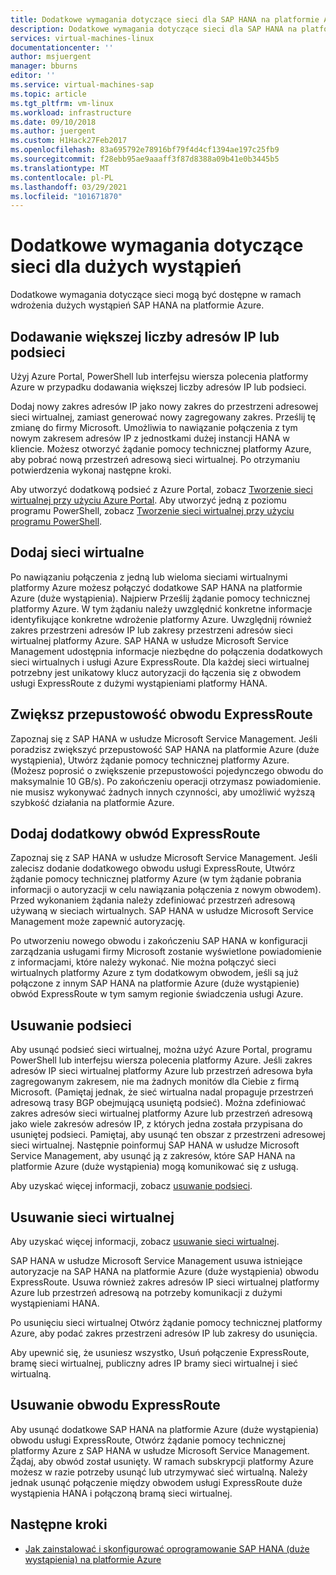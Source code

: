 ```yaml
---
title: Dodatkowe wymagania dotyczące sieci dla SAP HANA na platformie Azure (duże wystąpienia) | Microsoft Docs
description: Dodatkowe wymagania dotyczące sieci dla SAP HANA na platformie Azure (duże wystąpienia).
services: virtual-machines-linux
documentationcenter: ''
author: msjuergent
manager: bburns
editor: ''
ms.service: virtual-machines-sap
ms.topic: article
ms.tgt_pltfrm: vm-linux
ms.workload: infrastructure
ms.date: 09/10/2018
ms.author: juergent
ms.custom: H1Hack27Feb2017
ms.openlocfilehash: 83a695792e78916bf79f4d4cf1394ae197c25fb9
ms.sourcegitcommit: f28ebb95ae9aaaff3f87d8388a09b41e0b3445b5
ms.translationtype: MT
ms.contentlocale: pl-PL
ms.lasthandoff: 03/29/2021
ms.locfileid: "101671870"
---
```

# <a name="additional-network-requirements-for-large-instances"></a>Dodatkowe wymagania dotyczące sieci dla dużych wystąpień

Dodatkowe wymagania dotyczące sieci mogą być dostępne w ramach wdrożenia dużych wystąpień SAP HANA na platformie Azure.

## <a name="add-more-ip-addresses-or-subnets"></a>Dodawanie większej liczby adresów IP lub podsieci

Użyj Azure Portal, PowerShell lub interfejsu wiersza polecenia platformy Azure w przypadku dodawania większej liczby adresów IP lub podsieci.

Dodaj nowy zakres adresów IP jako nowy zakres do przestrzeni adresowej sieci wirtualnej, zamiast generować nowy zagregowany zakres. Prześlij tę zmianę do firmy Microsoft. Umożliwia to nawiązanie połączenia z tym nowym zakresem adresów IP z jednostkami dużej instancji HANA w kliencie. Możesz otworzyć żądanie pomocy technicznej platformy Azure, aby pobrać nową przestrzeń adresową sieci wirtualnej. Po otrzymaniu potwierdzenia wykonaj następne kroki.

Aby utworzyć dodatkową podsieć z Azure Portal, zobacz [Tworzenie sieci wirtualnej przy użyciu Azure Portal](../../../virtual-network/manage-virtual-network.md#create-a-virtual-network). Aby utworzyć jedną z poziomu programu PowerShell, zobacz [Tworzenie sieci wirtualnej przy użyciu programu PowerShell](../../../virtual-network/manage-virtual-network.md#create-a-virtual-network).

## <a name="add-virtual-networks"></a>Dodaj sieci wirtualne

Po nawiązaniu połączenia z jedną lub wieloma sieciami wirtualnymi platformy Azure możesz połączyć dodatkowe SAP HANA na platformie Azure (duże wystąpienia). Najpierw Prześlij żądanie pomocy technicznej platformy Azure. W tym żądaniu należy uwzględnić konkretne informacje identyfikujące konkretne wdrożenie platformy Azure. Uwzględnij również zakres przestrzeni adresów IP lub zakresy przestrzeni adresów sieci wirtualnej platformy Azure. SAP HANA w usłudze Microsoft Service Management udostępnia informacje niezbędne do połączenia dodatkowych sieci wirtualnych i usługi Azure ExpressRoute. Dla każdej sieci wirtualnej potrzebny jest unikatowy klucz autoryzacji do łączenia się z obwodem usługi ExpressRoute z dużymi wystąpieniami platformy HANA.

## <a name="increase-expressroute-circuit-bandwidth"></a>Zwiększ przepustowość obwodu ExpressRoute

Zapoznaj się z SAP HANA w usłudze Microsoft Service Management. Jeśli poradzisz zwiększyć przepustowość SAP HANA na platformie Azure (duże wystąpienia), Utwórz żądanie pomocy technicznej platformy Azure. (Możesz poprosić o zwiększenie przepustowości pojedynczego obwodu do maksymalnie 10 GB/s). Po zakończeniu operacji otrzymasz powiadomienie. nie musisz wykonywać żadnych innych czynności, aby umożliwić wyższą szybkość działania na platformie Azure.

## <a name="add-an-additional-expressroute-circuit"></a>Dodaj dodatkowy obwód ExpressRoute

Zapoznaj się z SAP HANA w usłudze Microsoft Service Management. Jeśli zalecisz dodanie dodatkowego obwodu usługi ExpressRoute, Utwórz żądanie pomocy technicznej platformy Azure (w tym żądanie pobrania informacji o autoryzacji w celu nawiązania połączenia z nowym obwodem). Przed wykonaniem żądania należy zdefiniować przestrzeń adresową używaną w sieciach wirtualnych. SAP HANA w usłudze Microsoft Service Management może zapewnić autoryzację.

Po utworzeniu nowego obwodu i zakończeniu SAP HANA w konfiguracji zarządzania usługami firmy Microsoft zostanie wyświetlone powiadomienie z informacjami, które należy wykonać. Nie można połączyć sieci wirtualnych platformy Azure z tym dodatkowym obwodem, jeśli są już połączone z innym SAP HANA na platformie Azure (duże wystąpienie) obwód ExpressRoute w tym samym regionie świadczenia usługi Azure.

## <a name="delete-a-subnet"></a>Usuwanie podsieci

Aby usunąć podsieć sieci wirtualnej, można użyć Azure Portal, programu PowerShell lub interfejsu wiersza polecenia platformy Azure. Jeśli zakres adresów IP sieci wirtualnej platformy Azure lub przestrzeń adresowa była zagregowanym zakresem, nie ma żadnych monitów dla Ciebie z firmą Microsoft. (Pamiętaj jednak, że sieć wirtualna nadal propaguje przestrzeń adresową trasy BGP obejmującą usuniętą podsieć). Można zdefiniować zakres adresów sieci wirtualnej platformy Azure lub przestrzeń adresową jako wiele zakresów adresów IP, z których jedna została przypisana do usuniętej podsieci. Pamiętaj, aby usunąć ten obszar z przestrzeni adresowej sieci wirtualnej. Następnie poinformuj SAP HANA w usłudze Microsoft Service Management, aby usunąć ją z zakresów, które SAP HANA na platformie Azure (duże wystąpienia) mogą komunikować się z usługą.

Aby uzyskać więcej informacji, zobacz [usuwanie podsieci](../../../virtual-network/virtual-network-manage-subnet.md#delete-a-subnet).

## <a name="delete-a-virtual-network"></a>Usuwanie sieci wirtualnej

Aby uzyskać więcej informacji, zobacz [usuwanie sieci wirtualnej](../../../virtual-network/manage-virtual-network.md#delete-a-virtual-network).

SAP HANA w usłudze Microsoft Service Management usuwa istniejące autoryzacje na SAP HANA na platformie Azure (duże wystąpienia) obwodu ExpressRoute. Usuwa również zakres adresów IP sieci wirtualnej platformy Azure lub przestrzeń adresową na potrzeby komunikacji z dużymi wystąpieniami HANA.

Po usunięciu sieci wirtualnej Otwórz żądanie pomocy technicznej platformy Azure, aby podać zakres przestrzeni adresów IP lub zakresy do usunięcia.

Aby upewnić się, że usuniesz wszystko, Usuń połączenie ExpressRoute, bramę sieci wirtualnej, publiczny adres IP bramy sieci wirtualnej i sieć wirtualną.

## <a name="delete-an-expressroute-circuit"></a>Usuwanie obwodu ExpressRoute

Aby usunąć dodatkowe SAP HANA na platformie Azure (duże wystąpienia) obwodu usługi ExpressRoute, Otwórz żądanie pomocy technicznej platformy Azure z SAP HANA w usłudze Microsoft Service Management. Żądaj, aby obwód został usunięty. W ramach subskrypcji platformy Azure możesz w razie potrzeby usunąć lub utrzymywać sieć wirtualną. Należy jednak usunąć połączenie między obwodem usługi ExpressRoute duże wystąpienia HANA i połączoną bramą sieci wirtualnej.

## <a name="next-steps"></a>Następne kroki

- [Jak zainstalować i skonfigurować oprogramowanie SAP HANA (duże wystąpienia) na platformie Azure](hana-installation.md)
